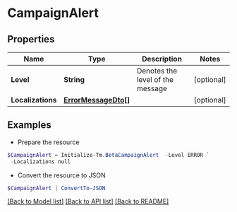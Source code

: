 # CampaignAlert
## Properties

Name | Type | Description | Notes
------------ | ------------- | ------------- | -------------
**Level** | **String** | Denotes the level of the message | [optional] 
**Localizations** | [**ErrorMessageDto[]**](ErrorMessageDto.md) |  | [optional] 

## Examples

- Prepare the resource
```powershell
$CampaignAlert = Initialize-Tm.BetaCampaignAlert  -Level ERROR `
 -Localizations null
```

- Convert the resource to JSON
```powershell
$CampaignAlert | ConvertTo-JSON
```

[[Back to Model list]](../README.md#documentation-for-models) [[Back to API list]](../README.md#documentation-for-api-endpoints) [[Back to README]](../README.md)

